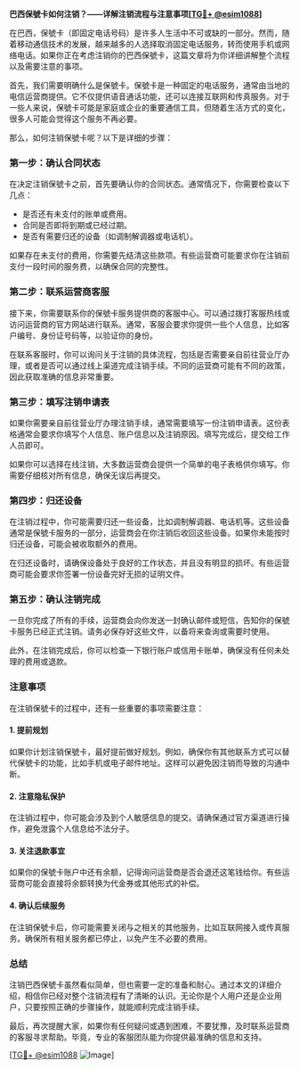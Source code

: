 **巴西保號卡如何注销？——详解注销流程与注意事项[[TG💪+ @esim1088](https://t.me/s/esim1088)]**

在巴西，保號卡（即固定电话号码）是许多人生活中不可或缺的一部分。然而，随着移动通信技术的发展，越来越多的人选择取消固定电话服务，转而使用手机或网络电话。如果你正在考虑注销你的巴西保號卡，这篇文章将为你详细讲解整个流程以及需要注意的事项。

首先，我们需要明确什么是保號卡。保號卡是一种固定的电话服务，通常由当地的电信运营商提供。它不仅提供语音通话功能，还可以连接互联网和传真服务。对于一些人来说，保號卡可能是家庭或企业的重要通信工具，但随着生活方式的变化，很多人可能会觉得这个服务不再必要。

那么，如何注销保號卡呢？以下是详细的步骤：

### **第一步：确认合同状态**
在决定注销保號卡之前，首先要确认你的合同状态。通常情况下，你需要检查以下几点：
- 是否还有未支付的账单或费用。
- 合同是否即将到期或已经过期。
- 是否有需要归还的设备（如调制解调器或电话机）。

如果存在未支付的费用，你需要先结清这些款项。有些运营商可能要求你在注销前支付一段时间的服务费，以确保合同的完整性。

### **第二步：联系运营商客服**
接下来，你需要联系你的保號卡服务提供商的客服中心。可以通过拨打客服热线或访问运营商的官方网站进行联系。通常，客服会要求你提供一些个人信息，比如客户编号、身份证号码等，以验证你的身份。

在联系客服时，你可以询问关于注销的具体流程，包括是否需要亲自前往营业厅办理，或者是否可以通过线上渠道完成注销手续。不同的运营商可能有不同的政策，因此获取准确的信息非常重要。

### **第三步：填写注销申请表**
如果你需要亲自前往营业厅办理注销手续，通常需要填写一份注销申请表。这份表格通常会要求你填写个人信息、账户信息以及注销原因。填写完成后，提交给工作人员即可。

如果你可以选择在线注销，大多数运营商会提供一个简单的电子表格供你填写。你需要仔细核对所有信息，确保无误后再提交。

### **第四步：归还设备**
在注销过程中，你可能需要归还一些设备，比如调制解调器、电话机等。这些设备通常是保號卡服务的一部分，运营商会在你注销后收回这些设备。如果你未能按时归还设备，可能会被收取额外的费用。

在归还设备时，请确保设备处于良好的工作状态，并且没有明显的损坏。有些运营商可能会要求你签署一份设备完好无损的证明文件。

### **第五步：确认注销完成**
一旦你完成了所有的手续，运营商会向你发送一封确认邮件或短信，告知你的保號卡服务已经正式注销。请务必保存好这些文件，以备将来查询或需要时使用。

此外，在注销完成后，你可以检查一下银行账户或信用卡账单，确保没有任何未处理的费用或退款。

### **注意事项**
在注销保號卡的过程中，还有一些重要的事项需要注意：

#### **1. 提前规划**
如果你计划注销保號卡，最好提前做好规划。例如，确保你有其他联系方式可以替代保號卡的功能，比如手机或电子邮件地址。这样可以避免因注销而导致的沟通中断。

#### **2. 注意隐私保护**
在注销过程中，你可能会涉及到个人敏感信息的提交。请确保通过官方渠道进行操作，避免泄露个人信息给不法分子。

#### **3. 关注退款事宜**
如果你的保號卡账户中还有余额，记得询问运营商是否会退还这笔钱给你。有些运营商可能会直接将余额转换为代金券或其他形式的补偿。

#### **4. 确认后续服务**
在注销保號卡后，你可能需要关闭与之相关的其他服务，比如互联网接入或传真服务。确保所有相关服务都已停止，以免产生不必要的费用。

### **总结**
注销巴西保號卡虽然看似简单，但也需要一定的准备和耐心。通过本文的详细介绍，相信你已经对整个注销流程有了清晰的认识。无论你是个人用户还是企业用户，只要按照正确的步骤操作，就能顺利完成注销手续。

最后，再次提醒大家，如果你有任何疑问或遇到困难，不要犹豫，及时联系运营商的客服寻求帮助。毕竟，专业的客服团队能为你提供最准确的信息和支持。

[[TG💪+ @esim1088](https://t.me/s/esim1088) ![Image](https://i.postimg.cc/4NQfJmqS/Snipaste-2025-05-13-00-14-12.png)]